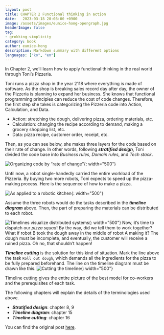 ```yaml
---
layout: post
title: CHAPTER 2 Functional thinking in action
date:   2023-03-18 20:03:00 +0900
image: /assets/images/eunice-hong-opengraph.jpg
headerImage: false
tag:
- grokking-simplicity
category: book
author: eunice-hong
description: Markdown summary with different options
languages: ["ko", "en"]
---
```


In Chapter 2, we’ll learn how to apply functional thinking in the real world through Toni’s Pizzeria.

Toni runs a pizza shop in the year 2118 where everything is made of software. As the shop is breaking sales record day after day, the owner of the Pizzeria is planning to expand her business. She knows that functional programming principles can reduce the cost of code changes. Therefore, the first step she takes is categorizing the Pizzeria code into Action, Calculation, and Data.

- Action: stretching the dough, delivering pizza, ordering materials, etc.
- Calculation:  changing the recipe according to demand, making a grocery shopping list, etc.
- Data: pizza recipe, customer order, receipt, etc.

Then, as you can see below, she makes three layers for the code based on their rate of change. In other words, following ***stratified design***, Toni divided the code base into *Business rules*, *Domain rules*, and *Tech stack*.

![Organizing code by “rate of change”](https://drek4537l1klr.cloudfront.net/normand/Figures/f0020-01.jpg){: width="500"}

Until now, a robot single-handedly carried the entire workload of the Pizzeria. By buying two more robots, Toni expects to speed up the pizza-making process. Here is the sequence of how to make a pizza.

![As applied to a robotic kitchen](https://drek4537l1klr.cloudfront.net/normand/Figures/f0021-01.jpg){: width="500"}

Assume the three robots would do the tasks described in the ***timeline diagram*** above. Then, the part of preparing the materials can be distributed to each robot.

![Timelines visualize distributed systems](https://drek4537l1klr.cloudfront.net/normand/Figures/f0022-01.jpg){: width="500"}
Now, it’s time to dispatch our *pizza squad*! By the way, did we tell them to work together? What if robot B took the dough away in the middle of robot A making it? The dough must be incomplete, and eventually, the customer will receive a ruined pizza. Oh no, that shouldn’t happen!

***Timeline cutting*** is the solution for this kind of situation. Mark the line above the task `Roll out dough`, which demands all the ingredients for the pizza to be fully prepared beforehand. The line on the timeline diagram must be drawn like this.
![Cutting the timeline](https://drek4537l1klr.cloudfront.net/normand/Figures/f0025-02.jpg){: width="500"}

Timeline cutting gives the entire picture of the best model for co-workers and the prerequisites of each task.

The following chapters will explain the details of the terminologies used above.


- ***Stratified design***: chapter 8, 9
- ***Timeline diagram***: chapter 15
- ***Timeline cutting***: chapter 16


You can find the original post [here](https://livebook.manning.com/book/grokking-simplicity/chapter-2/).